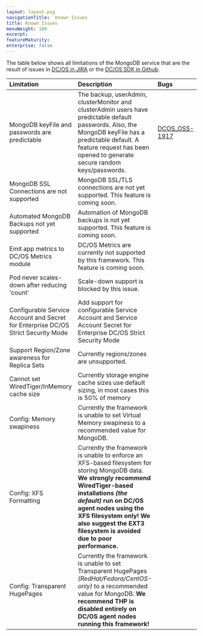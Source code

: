 ```yaml
---
layout: layout.pug
navigationTitle:  Known Issues
title: Known Issues
menuWeight: 100
excerpt:
featureMaturity:
enterprise: false
---
```


The table below shows all limitations of the MongoDB service that are the result of issues in [DC/OS in JIRA](https://jira.mesosphere.com/browse/DCOS_OSS/issues) or the [DC/OS SDK in Github](https://github.com/mesosphere/dcos-commons).

| Limitation                                                                    | Description                                                                                                                                                                                                                                                                             | Bugs                                                                                                                              |
|:------------------------------------------------------------------------------|:----------------------------------------------------------------------------------------------------------------------------------------------------------------------------------------------------------------------------------------------------------------------------------------|:----------------------------------------------------------------------------------------------------------------------------------|
| MongoDB keyFile and passwords are predictable                                | The backup, userAdmin, clusterMonitor and clusterAdmin users have predictable default passwords. Also, the MongoDB keyFile has a predictable default. A feature request has been opened to generate secure random keys/passwords. | [DCOS_OSS-1917](https://jira.mesosphere.com/browse/DCOS_OSS-1917) |
| MongoDB SSL Connections are not supported                                    | MongoDB SSL/TLS connections are not yet supported. This feature is coming soon. | |
| Automated MongoDB Backups not yet supported                                  | Automation of MongoDB backups is not yet supported. This feature is coming soon. | |
| Emit app metrics to DC/OS Metrics module                                     | DC/OS Metrics are currently not supported by this framework. This feature is coming soon. | |
| Pod never scales-down after reducing 'count' | Scale-down support is blocked by this issue. | |
| Configurable Service Account and Secret for Enterprise DC/OS Strict Security Mode | Add support for configurable Service Account and Service Account Secret for Enterprise DC/OS Strict Security Mode | |
| Support Region/Zone awareness for Replica Sets | Currently regions/zones are unsupported. | |
| Cannot set WiredTiger/InMemory cache size | Currently storage engine cache sizes use default sizing, in most cases this is 50% of memory | |
| Config: Memory swapiness | Currently the framework is unable to set Virtual Memory swapiness to a recommended value for MongoDB. | |
| Config: XFS Formatting | Currently the framework is unable to enforce an XFS-based filesystem for storing MongoDB data. **We strongly recommend WiredTiger-based installations *(the default)* run on DC/OS agent nodes using the XFS filesystem only! We also suggest the EXT3 filesystem is avoided due to poor performance.** | |
| Config: Transparent HugePages | Currently the framework is unable to set Transparent HugePages *(RedHat/Fedora/CentOS-only)* to a recommended value for MongoDB. **We recommend THP is disabled entirely on DC/OS agent nodes running this framework!** | |
